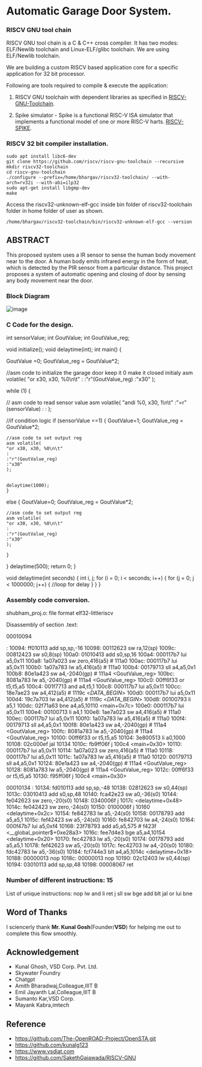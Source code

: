 # Automatic Garage Door System.


### RISCV GNU tool chain

RISCV GNU tool chain is a C & C++ cross compiler. It has two modes: ELF/Newlib toolchain and Linux-ELF/glibc toolchain. We are using ELF/Newlib toolchain.

We are building a custom RISCV based application core for a specific application for 32 bit processor. 

Following are tools required to compile & execute the application:

1. RISCV GNU toolchain with dependent libraries as specified in [RISCV-GNU-Toolchain](https://github.com/riscv-collab/riscv-gnu-toolchain).

2. Spike simulator - Spike is a functional RISC-V ISA simulator that implements a functional model of one or more RISC-V harts. [RISCV-SPIKE](https://github.com/riscv-software-src/riscv-isa-sim.git).

### RISCV 32 bit compiler installation.

```
sudo apt install libc6-dev
git clone https://github.com/riscv/riscv-gnu-toolchain --recursive
mkdir riscv32-toolchain
cd riscv-gnu-toolchain
./configure --prefix=/home/bhargav/riscv32-toolchain/ --with-arch=rv32i --with-abi=ilp32
sudo apt-get install libgmp-dev
make
```

Access the riscv32-unknown-elf-gcc inside bin folder of riscv32-toolchain folder in home folder of user as shown.

```
/home/bhargav/riscv32-toolchain/bin/riscv32-unknown-elf-gcc --version
```

## ABSTRACT

This proposed system uses a IR sensor to sense the human body movement near to the door. A human body emits
infrared energy in the form of heat, which is detected by the PIR sensor from a particular distance. This project
proposes a system of automatic opening and closing of door by sensing any body movement near the door.

### Block Diagram

![image](https://github.com/ShubhamGitHub528/Home-Automation-System/assets/140998623/08f92f8b-1e33-4596-8894-a261c7bc76be)

### C Code for the design.
int sensorValue;
int GoutValue;
int GoutValue_reg;

void initialize();
void delaytime(int);
int main()
{

GoutValue =0;
GoutValue_reg = GoutValue*2;

//asm code to initialize the garage door keep it 0 make it closed initialy
asm volatile(
	"or x30, x30, %0\n\t" 
	:
	:"r"(GoutValue_reg)
	:"x30"
	);



while (1) {


//  asm code to read sensor value
asm volatile(
	"andi %0, x30, 1\n\t"
	:"=r"(sensorValue)
	:
	:
	);




//if condition logic
if (sensorValue ==1)
	{
	GoutValue=1;
	GoutValue_reg = GoutValue*2;
	
	//asm code to set output reg
	asm volatile(
	"or x30, x30, %0\n\t" 
	:
	:"r"(GoutValue_reg)
	:"x30"
	);


	delaytime(1000);
	}
else
	{
	GoutValue=0;
	GoutValue_reg = GoutValue*2;
	
	//asm code to set output reg	
	asm volatile(
	"or x30, x30, %0\n\t" 
	:
	:"r"(GoutValue_reg)
	:"x30"
	);

	}

}
delaytime(500);
return 0;
}

void delaytime(int seconds) {
    int i, j;
    for (i = 0; i < seconds; i++) {
        for (j = 0; j < 1000000; j++) {
            //loop for delay
        }
    }
}

### Assembly code conversion.
shubham_proj.o:     file format elf32-littleriscv

Disassembly of section .text:

00010094 <main>:
   10094:	ff010113          	add	sp,sp,-16
   10098:	00112623          	sw	ra,12(sp)
   1009c:	00812423          	sw	s0,8(sp)
   100a0:	01010413          	add	s0,sp,16
   100a4:	000117b7          	lui	a5,0x11
   100a8:	1a07a023          	sw	zero,416(a5) # 111a0 <GoutValue>
   100ac:	000117b7          	lui	a5,0x11
   100b0:	1a07a783          	lw	a5,416(a5) # 111a0 <GoutValue>
   100b4:	00179713          	sll	a4,a5,0x1
   100b8:	80e1a423          	sw	a4,-2040(gp) # 111a4 <GoutValue_reg>
   100bc:	8081a783          	lw	a5,-2040(gp) # 111a4 <GoutValue_reg>
   100c0:	00ff6f33          	or	t5,t5,a5
   100c4:	001f7713          	and	a4,t5,1
   100c8:	000117b7          	lui	a5,0x11
   100cc:	18e7ae23          	sw	a4,412(a5) # 1119c <_DATA_BEGIN_>
   100d0:	000117b7          	lui	a5,0x11
   100d4:	19c7a703          	lw	a4,412(a5) # 1119c <_DATA_BEGIN_>
   100d8:	00100793          	li	a5,1
   100dc:	02f71a63          	bne	a4,a5,10110 <main+0x7c>
   100e0:	000117b7          	lui	a5,0x11
   100e4:	00100713          	li	a4,1
   100e8:	1ae7a023          	sw	a4,416(a5) # 111a0 <GoutValue>
   100ec:	000117b7          	lui	a5,0x11
   100f0:	1a07a783          	lw	a5,416(a5) # 111a0 <GoutValue>
   100f4:	00179713          	sll	a4,a5,0x1
   100f8:	80e1a423          	sw	a4,-2040(gp) # 111a4 <GoutValue_reg>
   100fc:	8081a783          	lw	a5,-2040(gp) # 111a4 <GoutValue_reg>
   10100:	00ff6f33          	or	t5,t5,a5
   10104:	3e800513          	li	a0,1000
   10108:	02c000ef          	jal	10134 <delaytime>
   1010c:	fb9ff06f          	j	100c4 <main+0x30>
   10110:	000117b7          	lui	a5,0x11
   10114:	1a07a023          	sw	zero,416(a5) # 111a0 <GoutValue>
   10118:	000117b7          	lui	a5,0x11
   1011c:	1a07a783          	lw	a5,416(a5) # 111a0 <GoutValue>
   10120:	00179713          	sll	a4,a5,0x1
   10124:	80e1a423          	sw	a4,-2040(gp) # 111a4 <GoutValue_reg>
   10128:	8081a783          	lw	a5,-2040(gp) # 111a4 <GoutValue_reg>
   1012c:	00ff6f33          	or	t5,t5,a5
   10130:	f95ff06f          	j	100c4 <main+0x30>

00010134 <delaytime>:
   10134:	fd010113          	add	sp,sp,-48
   10138:	02812623          	sw	s0,44(sp)
   1013c:	03010413          	add	s0,sp,48
   10140:	fca42e23          	sw	a0,-36(s0)
   10144:	fe042623          	sw	zero,-20(s0)
   10148:	0340006f          	j	1017c <delaytime+0x48>
   1014c:	fe042423          	sw	zero,-24(s0)
   10150:	0100006f          	j	10160 <delaytime+0x2c>
   10154:	fe842783          	lw	a5,-24(s0)
   10158:	00178793          	add	a5,a5,1
   1015c:	fef42423          	sw	a5,-24(s0)
   10160:	fe842703          	lw	a4,-24(s0)
   10164:	000f47b7          	lui	a5,0xf4
   10168:	23f78793          	add	a5,a5,575 # f423f <__global_pointer$+0xe28a3>
   1016c:	fee7d4e3          	bge	a5,a4,10154 <delaytime+0x20>
   10170:	fec42783          	lw	a5,-20(s0)
   10174:	00178793          	add	a5,a5,1
   10178:	fef42623          	sw	a5,-20(s0)
   1017c:	fec42703          	lw	a4,-20(s0)
   10180:	fdc42783          	lw	a5,-36(s0)
   10184:	fcf744e3          	blt	a4,a5,1014c <delaytime+0x18>
   10188:	00000013          	nop
   1018c:	00000013          	nop
   10190:	02c12403          	lw	s0,44(sp)
   10194:	03010113          	add	sp,sp,48
   10198:	00008067          	ret

   
### Number of different instructions: 15

List of unique instructions:
nop
lw
and
li
ret
j
sll
sw
bge
add
blt
jal
or
lui
bne


## Word of Thanks
I sciencerly thank **Mr. Kunal Gosh**(Founder/**VSD**) for helping me out to complete this flow smoothly.

## Acknowledgement
- Kunal Ghosh, VSD Corp. Pvt. Ltd.
- Skywater Foundry
- Chatgpt
- Amith Bharadwaj,Colleague,IIIT B
- Emil Jayanth Lal,Colleague,IIIT B
- Sumanto Kar,VSD Corp.
- Mayank Kabra,imtech

  
  
## Reference 


- https://github.com/The-OpenROAD-Project/OpenSTA.git
- https://github.com/kunalg123
- https://www.vsdiat.com
- https://github.com/SakethGajawada/RISCV-GNU








